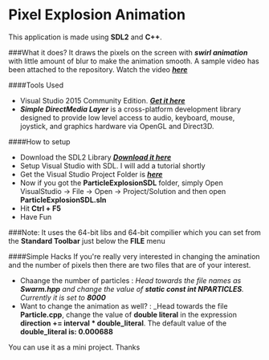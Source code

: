 # Pixel Explosion Animation
This application is made using **SDL2** and **C++**. 

###What it does?
It draws the pixels on the screen with **_swirl animation_** with little amount of blur to make the animation smooth. 
A sample video has been attached to the repository. Watch the video _**[here](https://youtu.be/h1LhbyHl7dI)**_

####Tools Used
* Visual Studio 2015 Community Edition. _**[Get it here](https://www.visualstudio.com/")**_
*  _**Simple DirectMedia Layer**_ is a cross-platform development library designed to provide low level access to audio, keyboard, mouse, joystick, and graphics hardware via OpenGL and Direct3D.
 
####How to setup 
* Download the SDL2 Library **_[Download it here](https://www.libsdl.org/download-2.0.php)_**
* Setup Visual Studio with SDL. I will add a tutorial shortly
* Get the Visual Studio Project Folder is **_[here](https://drive.google.com/drive/folders/0Byqg5mck_vdLOS1UV2ZQUEE1amc?usp=sharing)_**
* Now if you got the **ParticleExplosionSDL** folder, simply Open VisualStudio -> File -> Open -> Project/Solution and then open **ParticleExplosionSDL.sln**
* Hit **Ctrl + F5**
* Have Fun

###Note:
It uses the 64-bit libs and 64-bit compilier which you can set from the **Standard Toolbar** just below the **FILE** menu

####Simple Hacks
If you're really very interested in changing the amination and the number of pixels then there are two files that are of your interest.
* Chaange the number of particles : _Head towards the file names as **Swarm.hpp** and change the value of **static const int NPARTICLES**. Currently it is set to **8000**_
* Want to change the animation as well? : _Head towards the file **Particle.cpp**, change the value of **double literal** in the expression **direction += interval * double_literal**. The default value of the **double_literal is: 0.000688**

You can use it as a mini project. 
Thanks


